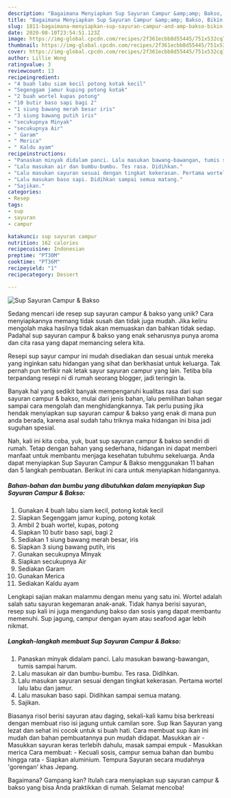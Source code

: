 ```yaml
---
description: "Bagaimana Menyiapkan Sup Sayuran Campur &amp;amp; Bakso, Bikin Ngiler"
title: "Bagaimana Menyiapkan Sup Sayuran Campur &amp;amp; Bakso, Bikin Ngiler"
slug: 1811-bagaimana-menyiapkan-sup-sayuran-campur-and-amp-bakso-bikin-ngiler
date: 2020-08-10T23:54:51.123Z
image: https://img-global.cpcdn.com/recipes/2f361ecbb8d55445/751x532cq70/sup-sayuran-campur-bakso-foto-resep-utama.jpg
thumbnail: https://img-global.cpcdn.com/recipes/2f361ecbb8d55445/751x532cq70/sup-sayuran-campur-bakso-foto-resep-utama.jpg
cover: https://img-global.cpcdn.com/recipes/2f361ecbb8d55445/751x532cq70/sup-sayuran-campur-bakso-foto-resep-utama.jpg
author: Lillie Wong
ratingvalue: 3
reviewcount: 13
recipeingredient:
- "4 buah labu siam kecil potong kotak kecil"
- "Segenggam jamur kuping potong kotak"
- "2 buah wortel kupas potong"
- "10 butir baso sapi bagi 2"
- "1 siung bawang merah besar iris"
- "3 siung bawang putih iris"
- "secukupnya Minyak"
- "secukupnya Air"
- " Garam"
- " Merica"
- " Kaldu ayam"
recipeinstructions:
- "Panaskan minyak didalam panci. Lalu masukan bawang-bawangan, tumis sampai harum."
- "Lalu masukan air dan bumbu-bumbu. Tes rasa. Didihkan."
- "Lalu masukan sayuran sesuai dengan tingkat kekerasan. Pertama wortel lalu labu dan jamur."
- "Lalu masukan baso sapi. Didihkan sampai semua matang."
- "Sajikan."
categories:
- Resep
tags:
- sup
- sayuran
- campur

katakunci: sup sayuran campur 
nutrition: 162 calories
recipecuisine: Indonesian
preptime: "PT30M"
cooktime: "PT36M"
recipeyield: "1"
recipecategory: Dessert

---
```



![Sup Sayuran Campur &amp; Bakso](https://img-global.cpcdn.com/recipes/2f361ecbb8d55445/751x532cq70/sup-sayuran-campur-bakso-foto-resep-utama.jpg)

Sedang mencari ide resep sup sayuran campur &amp; bakso yang unik? Cara menyiapkannya memang tidak susah dan tidak juga mudah. Jika keliru mengolah maka hasilnya tidak akan memuaskan dan bahkan tidak sedap. Padahal sup sayuran campur &amp; bakso yang enak seharusnya punya aroma dan cita rasa yang dapat memancing selera kita.

Resepi sup sayur campur ini mudah disediakan dan sesuai untuk mereka yang inginkan satu hidangan yang sihat dan berkhasiat untuk keluarga. Tak pernah pun terfikir nak letak sayur sayuran campur yang lain. Tetiba bila terpandang resepi ni di rumah seorang blogger, jadi teringin la.

Banyak hal yang sedikit banyak mempengaruhi kualitas rasa dari sup sayuran campur &amp; bakso, mulai dari jenis bahan, lalu pemilihan bahan segar sampai cara mengolah dan menghidangkannya. Tak perlu pusing jika hendak menyiapkan sup sayuran campur &amp; bakso yang enak di mana pun anda berada, karena asal sudah tahu triknya maka hidangan ini bisa jadi suguhan spesial.


Nah, kali ini kita coba, yuk, buat sup sayuran campur &amp; bakso sendiri di rumah. Tetap dengan bahan yang sederhana, hidangan ini dapat memberi manfaat untuk membantu menjaga kesehatan tubuhmu sekeluarga. Anda dapat menyiapkan Sup Sayuran Campur &amp; Bakso menggunakan 11 bahan dan 5 langkah pembuatan. Berikut ini cara untuk menyiapkan hidangannya.

<!--inarticleads1-->

##### Bahan-bahan dan bumbu yang dibutuhkan dalam menyiapkan Sup Sayuran Campur &amp; Bakso:

1. Gunakan 4 buah labu siam kecil, potong kotak kecil
1. Siapkan Segenggam jamur kuping, potong kotak
1. Ambil 2 buah wortel, kupas, potong
1. Siapkan 10 butir baso sapi, bagi 2
1. Sediakan 1 siung bawang merah besar, iris
1. Siapkan 3 siung bawang putih, iris
1. Gunakan secukupnya Minyak
1. Siapkan secukupnya Air
1. Sediakan  Garam
1. Gunakan  Merica
1. Sediakan  Kaldu ayam


Lengkapi sajian makan malammu dengan menu yang satu ini. Wortel adalah salah satu sayuran kegemaran anak-anak. Tidak hanya berisi sayuran, resep sup kali ini juga mengandung bakso dan sosis yang dapat membantu memenuhi. Sup jagung, campur dengan ayam atau seafood agar lebih nikmat. 

<!--inarticleads2-->

##### Langkah-langkah membuat Sup Sayuran Campur &amp; Bakso:

1. Panaskan minyak didalam panci. Lalu masukan bawang-bawangan, tumis sampai harum.
1. Lalu masukan air dan bumbu-bumbu. Tes rasa. Didihkan.
1. Lalu masukan sayuran sesuai dengan tingkat kekerasan. Pertama wortel lalu labu dan jamur.
1. Lalu masukan baso sapi. Didihkan sampai semua matang.
1. Sajikan.


Biasanya risol berisi sayuran atau daging, sekali-kali kamu bisa berkreasi dengan membuat riso isi jagung untuk camilan sore. Sup Ikan Sayuran yang lezat dan sehat ini cocok untuk si buah hati. Cara membuat sup ikan ini mudah dan bahan pembuatannya pun mudah didapat. Masukkan air - Masukkan sayuran keras terlebih dahulu, masak sampai empuk - Masukkan merica Cara membuat: - Kecuali sosis, campur semua bahan dan bumbu hingga rata - Siapkan aluminium. Tempura Sayuran secara mudahnya &#39;gorengan&#39; khas Jepang. 

Bagaimana? Gampang kan? Itulah cara menyiapkan sup sayuran campur &amp; bakso yang bisa Anda praktikkan di rumah. Selamat mencoba!
